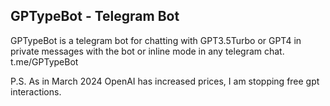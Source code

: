 ## GPTypeBot - Telegram Bot

GPTypeBot is a telegram bot for chatting with GPT3.5Turbo or GPT4 in private messages with the bot or inline mode in any telegram chat.
t.me/GPTypeBot

P.S. As in March 2024 OpenAI has increased prices, I am stopping free gpt interactions. 
